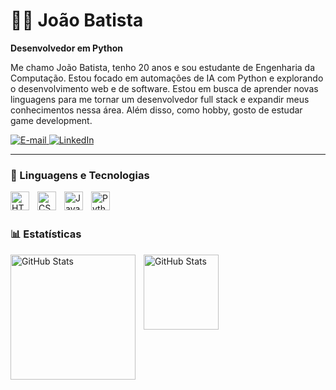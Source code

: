 # 🧑‍💻 João Batista

**Desenvolvedor em Python**

Me chamo João Batista, tenho 20 anos e sou estudante de Engenharia da Computação. Estou focado em automações de IA com Python e explorando o desenvolvimento web e de software. Estou em busca de aprender novas linguagens para me tornar um desenvolvedor full stack e expandir meus conhecimentos nessa área. Além disso, como hobby, gosto de estudar game development.

<p align="left">
    <a href="mailto:joaobatista231516@gmail.com">
        <img
            alt="E-mail"
            title="Entre em contato por e-mail"
            src="https://img.shields.io/badge/E--mail-red?style=for-the-badge&logo=gmail&logoColor=white"
        />
    </a>
    <a href="https://www.linkedin.com/in/jo%C3%A3o-batista-3259a8348/">
        <img
            alt="LinkedIn"
            title="Visite meu perfil no LinkedIn"
            src="https://custom-icon-badges.demolab.com/badge/LinkedIn-Perfil-blue?style=for-the-badge&logo=linkedin&labelColor=0A66C2"
        />
    </a>
</p>


---

### 🤖 Linguagens e Tecnologias

<img
    align="left"
    alt="HTML"
    title="HTML"
    width="30px"
    style="padding-right: 10px;"
    src="https://cdn.jsdelivr.net/gh/devicons/devicon@latest/icons/html5/html5-original.svg"
/>

<img
    align="left"
    alt="CSS"
    title="CSS"
    width="30px"
    style="padding-right: 10px;"
    src="https://cdn.jsdelivr.net/gh/devicons/devicon@latest/icons/css3/css3-original.svg"
/>
<img
    align="left"
    alt="JavaScript"
    title="JavaScript"
    width="30px"
    style="padding-right: 10px;"
    src="https://cdn.jsdelivr.net/gh/devicons/devicon@latest/icons/javascript/javascript-original.svg" 
/>

<img
    align="left"
    alt="Python"
    title="Python"
    width="30px"
    style="padding-right: 10px;"
    src="https://cdn.jsdelivr.net/gh/devicons/devicon@latest/icons/python/python-original.svg"
/>

<br/>
<br/>

### 📊 Estatísticas

<p>
  <img
    align="left"
    alt="GitHub Stats"
    height="200"
    style="padding-right: 10px;"
    src="https://github-readme-stats.vercel.app/api?username=joaov-batista&show_icons=true&theme=tokyonight&include_all_commits=true&locale=pt-br"
  />

<img
      align="left"
      alt="GitHub Stats"
      height="120"
      src="https://github-readme-stats.vercel.app/api/top-langs/?username=joaov-batista&theme=tokyonight&layout=compact&custom_title=Tecnologias&langs_count=9"
  />

</p>
